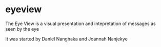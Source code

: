 # eyeview
The Eye View is a visual presentation and intepretation of messages as seen by the eye

It was started by Daniel Nanghaka and Joannah Nanjekye
